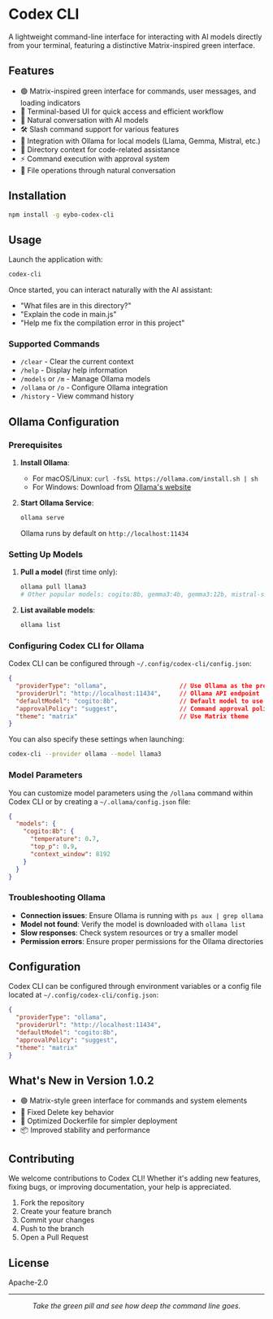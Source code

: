 # Codex CLI

A lightweight command-line interface for interacting with AI models directly from your terminal, featuring a distinctive Matrix-inspired green interface.

## Features

- 🟢 Matrix-inspired green interface for commands, user messages, and loading indicators
- 🚀 Terminal-based UI for quick access and efficient workflow
- 💬 Natural conversation with AI models
- 🛠️ Slash command support for various features
- 🔌 Integration with Ollama for local models (Llama, Gemma, Mistral, etc.)
- 📁 Directory context for code-related assistance
- ⚡ Command execution with approval system
- 📄 File operations through natural conversation

## Installation

```bash
npm install -g eybo-codex-cli
```

## Usage

Launch the application with:

```bash
codex-cli
```

Once started, you can interact naturally with the AI assistant:

- "What files are in this directory?"
- "Explain the code in main.js"
- "Help me fix the compilation error in this project"

### Supported Commands

- `/clear` - Clear the current context
- `/help` - Display help information
- `/models` or `/m` - Manage Ollama models
- `/ollama` or `/o` - Configure Ollama integration
- `/history` - View command history

## Ollama Configuration

### Prerequisites

1. **Install Ollama**:
   - For macOS/Linux: `curl -fsSL https://ollama.com/install.sh | sh`
   - For Windows: Download from [Ollama's website](https://ollama.com/download)

2. **Start Ollama Service**:
   ```bash
   ollama serve
   ```
   Ollama runs by default on `http://localhost:11434`

### Setting Up Models

1. **Pull a model** (first time only):
   ```bash
   ollama pull llama3
   # Other popular models: cogito:8b, gemma3:4b, gemma3:12b, mistral-small3.1
   ```

2. **List available models**:
   ```bash
   ollama list
   ```

### Configuring Codex CLI for Ollama

Codex CLI can be configured through `~/.config/codex-cli/config.json`:

```json
{
  "providerType": "ollama",                    // Use Ollama as the provider
  "providerUrl": "http://localhost:11434",     // Ollama API endpoint
  "defaultModel": "cogito:8b",                 // Default model to use
  "approvalPolicy": "suggest",                 // Command approval policy
  "theme": "matrix"                            // Use Matrix theme
}
```

You can also specify these settings when launching:

```bash
codex-cli --provider ollama --model llama3
```

### Model Parameters

You can customize model parameters using the `/ollama` command within Codex CLI or by creating a `~/.ollama/config.json` file:

```json
{
  "models": {
    "cogito:8b": {
      "temperature": 0.7,
      "top_p": 0.9,
      "context_window": 8192
    }
  }
}
```

### Troubleshooting Ollama

- **Connection issues**: Ensure Ollama is running with `ps aux | grep ollama`
- **Model not found**: Verify the model is downloaded with `ollama list`
- **Slow responses**: Check system resources or try a smaller model
- **Permission errors**: Ensure proper permissions for the Ollama directories

## Configuration

Codex CLI can be configured through environment variables or a config file located at `~/.config/codex-cli/config.json`:

```json
{
  "providerType": "ollama",
  "providerUrl": "http://localhost:11434",
  "defaultModel": "cogito:8b",
  "approvalPolicy": "suggest",
  "theme": "matrix"
}
```

## What's New in Version 1.0.2

- 🟢 Matrix-style green interface for commands and system elements
- 🔄 Fixed Delete key behavior
- 🐳 Optimized Dockerfile for simpler deployment
- 📦 Improved stability and performance

## Contributing

We welcome contributions to Codex CLI! Whether it's adding new features, fixing bugs, or improving documentation, your help is appreciated.

1. Fork the repository
2. Create your feature branch
3. Commit your changes
4. Push to the branch
5. Open a Pull Request

## License

Apache-2.0

---

<p align="center">
  <i>Take the green pill and see how deep the command line goes.</i>
</p>
